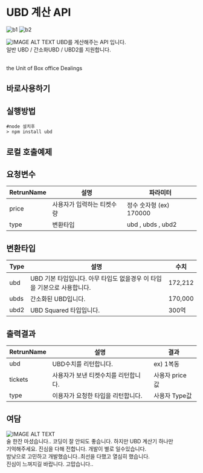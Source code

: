 UBD 계산 API
==================
![b1](https://img.shields.io/github/license/sistinafibel/ubdAPI?style=flat-square)
![b2](https://img.shields.io/github/stars/sistinafibel/ubdAPI?style=flat-square)

![IMAGE ALT TEXT](https://user-images.githubusercontent.com/36251104/57471183-8ced5a80-72c5-11e9-81c1-2423f64ae639.jpg)
UBD를 계산해주는 API 입니다.<br>
일반 UBD / 간소화UBD / UBD2를 지원합니다.<br><br>

the Unit of Box office Dealings

바로사용하기
-----------

실행방법
--------
<pre><code>#node 설치후
> npm install ubd
</code></pre>

로컬 호출예제
--------

요청변수
--------
| RetrunName | 설명 | 파라미터 |
| ------ | ------ | ------ |
| price | 사용자가 입력하는 티켓수량 | 정수 숫자형 (ex) 170000 |
| type | 변환타입 | ubd , ubds , ubd2 |


변환타입
--------
| Type | 설명 | 수치 |
| ------ | ------ |  ------ |
| ubd | UBD 기본 타입입니다. 아무 타입도 없을경우 이 타입을 기본으로 사용합니다. | 172,212 |
| ubds | 간소화된 UBD입니다. | 170,000 |
| ubd2 | UBD Squared 타입입니다. | 300억 |


출력결과
--------  
| RetrunName | 설명 | 결과 |
| ------ | ------ | ------ |
| ubd | UBD수치를 리턴합니다. | ex) 1복동 |
| tickets | 사용자가 보낸 티켓수치를 리턴합니다. | 사용자 price 값 |
| type | 이용자가 요청한 타입을 리턴합니다. | 사용자 Type값 |


여담
--------
![IMAGE ALT TEXT](https://user-images.githubusercontent.com/36251104/57471764-dbe7bf80-72c6-11e9-8c86-ac3f5224757c.png)<br>
술 한잔 마셨습니다.. 코딩이 잘 안되도 좋습니다. 하지만 UBD 계산기 하나만 <br>
기억해주세요. 진심을 다해 전합니다. 개발이 별로 일수있습니다.<br>
밤낮으로 고민하고 개발했습니다..최선을 다했고 열심히 했습니다.<br>
진심이 느껴지길 바랍니다. 고맙습니다..


